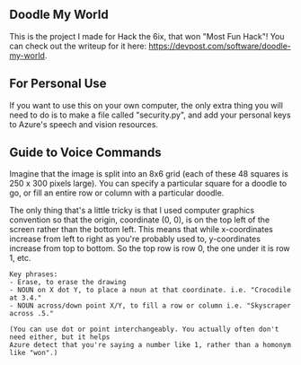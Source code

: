 ## Doodle My World
This is the project I made for Hack the 6ix, that won "Most Fun Hack"! You can check out the writeup for it here: https://devpost.com/software/doodle-my-world.

## For Personal Use
If you want to use this on your own computer, the only extra thing you will need to do is to make a file called "security.py", and add your personal keys to Azure's speech and vision resources.

## Guide to Voice Commands
Imagine that the image is split into an 8x6 grid (each of these 48 squares is 250 x 300 pixels large).
You can specify a particular square for a doodle to go, or fill an entire row or column with a particular doodle.

The only thing that's a little tricky is that I used computer graphics convention so that the origin, coordinate (0, 0),
is on the top left of the screen rather than the bottom left. This means that while x-coordinates increase from left
to right as you're probably used to, y-coordinates increase from top to bottom. So the top row is row 0, the
one under it is row 1, etc.

    Key phrases:
    - Erase, to erase the drawing
    - NOUN on X dot Y, to place a noun at that coordinate. i.e. "Crocodile at 3.4."
    - NOUN across/down point X/Y, to fill a row or column i.e. "Skyscraper across .5."

    (You can use dot or point interchangeably. You actually often don't need either, but it helps
    Azure detect that you're saying a number like 1, rather than a homonym like "won".)
